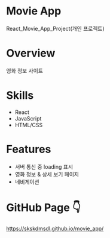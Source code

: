 # Movie App 
React_Movie_App_Project(개인  프로젝트)

# Overview
영화 정보 사이트 

# Skills
* React
* JavaScript
* HTML/CSS

# Features
* 서버 통신 중 loading 표시
* 영화 정보 & 상세 보기 페이지
* 네비게이션

# GitHub Page 👇
https://skskdmsdl.github.io/movie_app/
